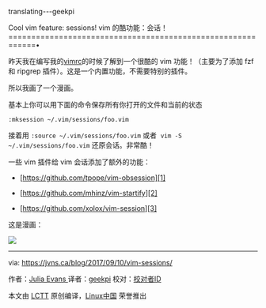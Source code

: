 translating---geekpi

Cool vim feature: sessions!
vim 的酷功能：会话！
============================================================•

昨天我在编写我的[vimrc][5]的时候了解到一个很酷的 vim 功能！（主要为了添加 fzf 和 ripgrep 插件）。这是一个内置功能，不需要特别的插件。

所以我画了一个漫画。

基本上你可以用下面的命令保存所有你打开的文件和当前的状态

```
:mksession ~/.vim/sessions/foo.vim

```

接着用 `:source ~/.vim/sessions/foo.vim` 或者  `vim -S ~/.vim/sessions/foo.vim` 还原会话。非常酷！

一些 vim 插件给 vim 会话添加了额外的功能：

*   [https://github.com/tpope/vim-obsession][1]

*   [https://github.com/mhinz/vim-startify][2]

*   [https://github.com/xolox/vim-session][3]

这是漫画：

![](https://jvns.ca/images/vimsessions.png)

--------------------------------------------------------------------------------

via: https://jvns.ca/blog/2017/09/10/vim-sessions/

作者：[Julia Evans ][a]
译者：[geekpi](https://github.com/geekpi)
校对：[校对者ID](https://github.com/校对者ID)

本文由 [LCTT](https://github.com/LCTT/TranslateProject) 原创编译，[Linux中国](https://linux.cn/) 荣誉推出

[a]:https://jvns.ca/about
[1]:https://github.com/tpope/vim-obsession
[2]:https://github.com/mhinz/vim-startify
[3]:https://github.com/xolox/vim-session
[4]:https://jvns.ca/categories/vim
[5]:https://github.com/jvns/vimconfig/blob/master/vimrc
